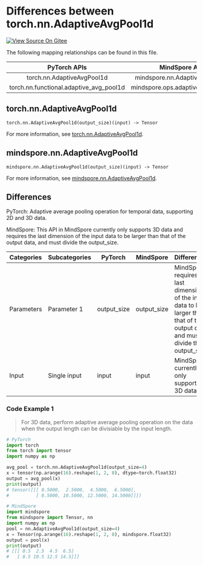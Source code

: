 # Differences between torch.nn.AdaptiveAvgPool1d

[![View Source On Gitee](https://mindspore-website.obs.cn-north-4.myhuaweicloud.com/website-images/r2.3.1/resource/_static/logo_source_en.svg)](https://gitee.com/mindspore/docs/blob/r2.3.1/docs/mindspore/source_en/note/api_mapping/pytorch_diff/AdaptiveAvgPool1d.md)

The following mapping relationships can be found in this file.

|     PyTorch APIs      |      MindSpore APIs       |
| :-------------------: | :-----------------------: |
| torch.nn.AdaptiveAvgPool1d | mindspore.nn.AdaptiveAvgPool1d |
| torch.nn.functional.adaptive_avg_pool1d | mindspore.ops.adaptive_avg_pool1d |

## torch.nn.AdaptiveAvgPool1d

```text
torch.nn.AdaptiveAvgPool1d(output_size)(input) -> Tensor
```

For more information, see [torch.nn.AdaptiveAvgPool1d](https://pytorch.org/docs/1.8.1/generated/torch.nn.AdaptiveAvgPool1d.html).

## mindspore.nn.AdaptiveAvgPool1d

```text
mindspore.nn.AdaptiveAvgPool1d(output_size)(input) -> Tensor
```

For more information, see [mindspore.nn.AdaptiveAvgPool1d](https://www.mindspore.cn/docs/en/r2.3.1/api_python/nn/mindspore.nn.AdaptiveAvgPool1d.html).

## Differences

PyTorch: Adaptive average pooling operation for temporal data, supporting 2D and 3D data.

MindSpore: This API in MindSpore currently only supports 3D data and requires the last dimension of the input data to be larger than that of the output data, and must divide the output_size.

| Categories | Subcategories| PyTorch | MindSpore |Differences |
| ---- | ----- | ------- | --------- |------------------ |
|Parameters | Parameter 1 | output_size | output_size | MindSpore requires the last dimension of the input data to be larger than that of the output data, and must divide the output_size. |
|Input | Single input | input | input | MindSpore currently only supports 3D data |

### Code Example 1

> For 3D data, perform adaptive average pooling operation on the data when the output length can be divisiable by the input length.

```python
# PyTorch
import torch
from torch import tensor
import numpy as np

avg_pool = torch.nn.AdaptiveAvgPool1d(output_size=4)
x = tensor(np.arange(16).reshape(1, 2, 8), dtype=torch.float32)
output = avg_pool(x)
print(output)
# tensor([[[ 0.5000,  2.5000,  4.5000,  6.5000],
#          [ 8.5000, 10.5000, 12.5000, 14.5000]]])

# MindSpore
import mindspore
from mindspore import Tensor, nn
import numpy as np
pool = nn.AdaptiveAvgPool1d(output_size=4)
x = Tensor(np.arange(16).reshape(1, 2, 8), mindspore.float32)
output = pool(x)
print(output)
# [[[ 0.5  2.5  4.5  6.5]
#   [ 8.5 10.5 12.5 14.5]]]
```
